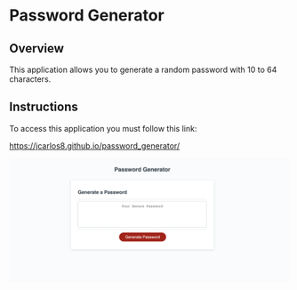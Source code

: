 # Password Generator

## Overview

This application allows you to generate a random password with 10 to 64 characters.

## Instructions

To access this application you must follow this link:

https://jcarlos8.github.io/password_generator/



![password generator](/Password%20Generator/assets/Pwd%20Generator.png)
